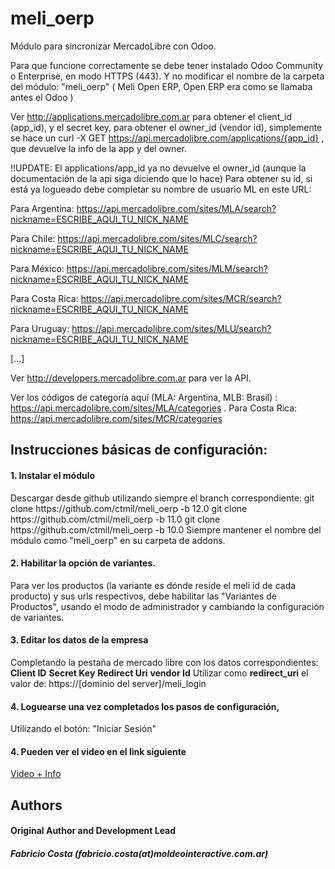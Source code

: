 meli_oerp
=========

Módulo para sincronizar MercadoLibre con Odoo.

Para que funcione correctamente se debe tener instalado Odoo Community o Enterprise, en modo HTTPS (443).
Y no modificar el nombre de la carpeta del módulo: "meli_oerp"  ( Meli Open ERP, Open ERP era como se llamaba antes el Odoo )

Ver http://applications.mercadolibre.com.ar para obtener el client_id (app_id), y el secret key, para obtener el owner_id (vendor id), simplemente se hace un curl -X GET https://api.mercadolibre.com/applications/{app_id} , que devuelve la info de la app y del owner.

!!UPDATE: El applications/app_id ya no devuelve el owner_id (aunque la documentación de la api siga diciendo que lo hace)
Para obtener su id, si está ya logueado debe completar su nombre de usuario ML en este URL:

Para Argentina: https://api.mercadolibre.com/sites/MLA/search?nickname=ESCRIBE_AQUI_TU_NICK_NAME

Para Chile: https://api.mercadolibre.com/sites/MLC/search?nickname=ESCRIBE_AQUI_TU_NICK_NAME

Para México: https://api.mercadolibre.com/sites/MLM/search?nickname=ESCRIBE_AQUI_TU_NICK_NAME

Para Costa Rica: https://api.mercadolibre.com/sites/MCR/search?nickname=ESCRIBE_AQUI_TU_NICK_NAME

Para Uruguay: https://api.mercadolibre.com/sites/MLU/search?nickname=ESCRIBE_AQUI_TU_NICK_NAME

[...]

Ver http://developers.mercadolibre.com.ar para ver la API.

Ver los códigos de categoría aquí (MLA: Argentina, MLB: Brasil) :  https://api.mercadolibre.com/sites/MLA/categories .
Para Costa Rica: https://api.mercadolibre.com/sites/MCR/categories

<h2>Instrucciones básicas de configuración:</h2>

<h4>1. Instalar el módulo</h4>
Descargar desde github utilizando siempre el branch correspondiente:
git clone https://github.com/ctmil/meli_oerp -b 12.0
git clone https://github.com/ctmil/meli_oerp -b 11.0
git clone https://github.com/ctmil/meli_oerp -b 10.0
Siempre mantener el nombre del módulo como "meli_oerp" en su carpeta de addons.

<h4>2. Habilitar la opción de variantes.</h4>
Para ver los productos (la variante es dónde reside el meli id de cada producto) y sus urls respectivos, debe habilitar las "Variantes de Productos", usando el modo de administrador y cambiando la configuración de variantes.

<h4>3. Editar los datos de la empresa</h4>
Completando la pestaña de mercado libre con los datos correspondientes:
<b>Client ID</b>
<b>Secret Key</b>
<b>Redirect Uri</b>
<b>vendor Id</b>
Utilizar como <b>redirect_uri</b> el valor de: https://[dominio del server]/meli_login

<h4>4. Loguearse una vez completados los pasos de configuración,</h4> Utilizando el botón: "Iniciar Sesión"

<h4>4. Pueden ver el video en el link siguiente</h4>
<a href="https://www.moldeointeractive.com.ar/shop/product/instalacion-modulo-odoo-mercadolibre-15">Video + Info</a>


<h2>Authors</h2>
<h4>Original Author and Development Lead</h4>
<h5>Fabricio Costa (fabricio.costa(at)moldeointeractive.com.ar)</h5>


